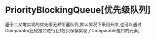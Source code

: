 # PriorityBlockingQueue[优先级队列]
基于二叉堆实现的优先级无界阻塞队列,默认情况下采用升序,也可以通过Comparator比较接口进行比较[只保存实现了Comparable接口的元素]